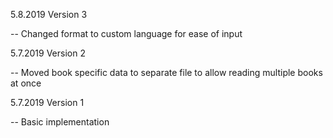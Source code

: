 5.8.2019 Version 3

-- Changed format to custom language for ease of input

5.7.2019 Version 2

-- Moved book specific data to separate file to allow reading multiple books at once

5.7.2019 Version 1

-- Basic implementation
